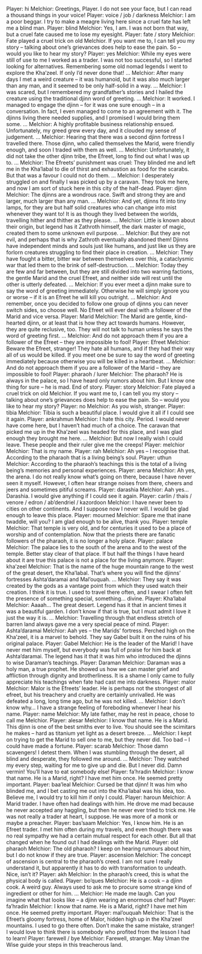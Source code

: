 Player: hi
Melchior: Greetings, Player. I do not see your face, but I can read a thousand things in your voice!
Player: voice / job / darkness
Melchior: I am a poor beggar. I try to make a meagre living here since a cruel fate has left me a blind man.
Player: blind
Melchior: Yes, I am. I was not born that way, but a cruel fate caused me to lose my eyesight.
Player: fate / story
Melchior: Fate played a cruel trick on old Melchior. If you want me to, I can tell you my story – talking about one’s grievances does help to ease the pain. So – would you like to hear my story?
Player: yes
Melchior: While my eyes were still of use to me I worked as a trader. I was not too successful, so I started looking for alternatives. Remembering some old nomad legends I went to explore the Kha’zeel. If only I’d never done that! …
Melchior: After many days I met a weird creature – it was humanoid, but it was also much larger than any man, and it seemed to be only half-solid in a way. …
Melchior: I was scared, but I remembered my grandfather’s stories and I hailed the creature using the traditional djinn word of greeting. …
Melchior: It worked. I managed to engage the djinn – for it was one sure enough – in a conversation. In fact, I even managed to come to an agreement with it. The djinns living there needed supplies, and I promised I would bring them some. …
Melchior: A highly profitable business relationship ensued. Unfortunately, my greed grew every day, and it clouded my sense of judgement. …
Melchior: Hearing that there was a second djinn fortress I travelled there. Those djinn, who called themselves the Marid, were friendly enough, and soon I traded with them as well. …
Melchior: Unfortunately, it did not take the other djinn tribe, the Efreet, long to find out what I was up to. …
Melchior: The Efreets’ punishment was cruel: They blinded me and left me in the Kha’labal to die of thirst and exhaustion as food for the scarabs. But that was a favour I could not do them. …
Melchior: I desperately struggled on and finally I was picked up by a caravan. They took me here, and now I am sort of stuck here in this city of the half-dead.
Player: djinn
Melchior: The djinns are a wondrous race. Swift and strong they are and larger, much larger than any man. …
Melchior: And yet, djinns fit into tiny lamps, for they are but half solid creatures who can change into mist whenever they want to! It is as though they lived between the worlds, travelling hither and thither as they please. …
Melchior: Little is known about their origin, but legend has it Zathroth himself, the dark master of magic, created them to some unknown evil purpose. …
Melchior: But they are not evil, and perhaps that is why Zathroth eventually abandoned them! Djinns have independent minds and souls just like humans, and just like us they are forlorn creatures struggling to find their place in creation. …
Melchior: They have fought a bitter, bitter war between themselves over this, a cataclysmic war that led them to the brink of self-destruction. …
Melchior: Today they are few and far between, but they are still divided into two warring factions, the gentle Marid and the cruel Efreet, and neither side will rest until the other is utterly defeated. …
Melchior: If you ever meet a djinn make sure to say the word of greeting immediately. Otherwise he will simply ignore you or worse – if it is an Efreet he will kill you outright. …
Melchior: And remember, once you decided to follow one group of djinns you can never switch sides, so choose well. No Efreet will ever deal with a follower of the Marid and vice versa.
Player: Marid
Melchior: The Marid are gentle, kind-hearted djinn, or at least that is how they act towards humans. However, they are quite reclusive, too. They will not talk to human unless he says the word of greeting first. …
Melchior: And do not approach them if you are a follower of the Efreet – they are impossible to fool!
Player: Efreet
Melchior: Beware the Efreet, stranger! They hate all humans, and if they had their way all of us would be killed. If you meet one be sure to say the word of greeting immediately because otherwise you will be killed in a heartbeat. …
Melchior: And do not approach them if you are a follower of the Marid – they are impossible to fool!
Player: pharaoh / lurer
Melchior: The pharaoh? He is always in the palace, so I have heard only rumors about him. But I know one thing for sure – he is mad. End of story.
Player: story
Melchior: Fate played a cruel trick on old Melchior. If you want me to, I can tell you my story – talking about one’s grievances does help to ease the pain. So – would you like to hear my story?
Player: no
Melchior: As you wish, stranger.
Player: tibia
Melchior: Tibia is such a beautiful place. I would give it all if I could see it again.
Player: ankrahmun
Melchior: I hate this city. Period. I would never have come here, but I haven’t had much of a choice. The caravan that picked me up in the Kha’zeel was headed for this place, and I was glad enough they brought me here. …
Melchior: But now I really wish I could leave. <whispers> These people and their ruler give me the creeps!
Player: melchior
Melchior: That is my name.
Player: rah
Melchior: Ah yes – I recognise that. According to the pharaoh that is a living being’s soul.
Player: uthun
Melchior: According to the pharaoh’s teachings this is the total of a living being’s memories and personal experiences.
Player: arena
Melchior: Ah yes, the arena. I do not really know what’s going on there, because I have never seen it myself. However, I often hear strange noises from there, cheers and jeers and sometimes pitiful screams.
Player: darashia
Melchior: <Sighs> Aah yes… Darashia. I would give anything if I could see it again.
Player: carlin / thais / venore / edron / ab’dendriel / kazordoon
Melchior: I have never been to cities on other continents. And I suppose now I never will. I would be glad enough to leave this place.
Player: mourned
Melchior: Spare me that inane twaddle, will you? I am glad enough to be alive, thank you.
Player: temple
Melchior: That temple is very old, and for centuries it used to be a place of worship and of contemplation. Now that the priests there are fanatic followers of the pharaoh, it is no longer a holy place.
Player: palace
Melchior: The palace lies to the south of the arena and to the west of the temple. Better stay clear of that place. If but half the things I have heard about it are true this palace is not a place for the living anymore.
Player: kha’zeel
Melchior: That is the name of the huge mountain range to the west of the great desert, the Kha’labal. That’s where you will find the djinns’ fortresses Ashta’daramai and Mal’ouquah. …
Melchior: They say it was created by the gods as a vantage point from which they used watch their creation. I think it is true. I used to travel there often, and I swear I often felt the presence of something special, something… divine.
Player: Kha’labal
Melchior: Aaaah… The great desert. Legend has it that in ancient times it was a beautiful garden. I don’t know if that is true, but I must admit I love it just the way it is. …
Melchior: Travelling through that endless stretch of barren land always gave me a very special peace of mind.
Player: Ashta’daramai
Melchior: Aah yes – the Marids’ fortress. Perched high on the Kha’zeel, it is a marvel to behold. They say Gabel built it on the ruins of his original palace.
Player: Gabel
Melchior: He is the leader of the Marid! I have never met him myself, but everybody was full of praise for him back at Ashta’daramai. The legend has it that it was him who introduced the djinns to wise Daraman’s teachings.
Player: Daraman
Melchior: Daraman was a holy man, a true prophet. He showed us how we can master grief and affliction through dignity and brotherliness. It is a shame I only came to fully appreciate his teachings when fate had cast me into darkness.
Player: malor
Melchior: Malor is the Efreets’ leader. He is perhaps not the strongest of all efreet, but his treachery and cruelty are certainly unrivalled. He was defeated a long, long time ago, but he was not killed. …
Melchior: I don’t know why… I have a strange feeling of foreboding whenever I hear his name.
Player: name
Melchior: My late father, may he rest in peace, chose to call me Melchior.
Player: alesar
Melchior: I know that name. He is a Marid. This djinn is one of the best smiths ever to live. You should see the scimitars he makes – hard as titanium yet light as a desert breeze. …
Melchior: I kept on trying to get the Marid to sell one to me, but they never did. Too bad – I could have made a fortune.
Player: scarab
Melchior: Those damn scavengers! I detest them. When I was stumbling through the desert, all blind and desperate, they followed me around. …
Melchior: They watched my every step, waiting for me to give up and die. But I never did. Damn vermin! You’ll have to eat somebody else!
Player: fa’hradin
Melchior: I know that name. He is a Marid, right? I have met him once. He seemed pretty important.
Player: baa’leal
Melchior: Cursed be that djinn! It was him who blinded me, and I bet casting me out into the Kha’labal was his idea, too. Believe me, I would try to kill him if only I could.
Player: haroun
Melchior: A Marid trader. I have often had dealings with him. He drove me mad because he never accepted any haggling, but then he never ever tried to trick me. He was not really a trader at heart, I suppose. He was more of a monk or maybe a preacher.
Player: bas’saam
Melchior: Yes, I know him. He is an Efreet trader. I met him often during my travels, and even though there was no real sympathy we had a certain mutual respect for each other. But all that changed when he found out I had dealings with the Marid.
Player: old pharaoh
Melchior: The old pharaoh? I keep on hearing rumours about him, but I do not know if they are true.
Player: ascension
Melchior: The concept of ascension is central to the pharaoh’s creed. I am not sure I really understand it, but apparently it has to do with transformation to undeath. Nice, isn’t it?
Player: akh
Melchior: In the pharaoh’s creed, this is what the physical body is called.
Player: bo’ques
Melchior: He is a cook – a djinn cook. A weird guy. Always used to ask me to procure some strange kind of ingredient or other for him. …
Melchior: He made me laugh. Can you imagine what that looks like – a djinn wearing an enormous chef hat?
Player: fa’hradin
Melchior: I know that name. He is a Marid, right? I have met him once. He seemed pretty important.
Player: mal’ouquah
Melchior: That is the Efreet’s gloomy fortress, home of Malor, hidden high up in the Kha’zeel mountains. I used to go there often. Don’t make the same mistake, stranger! I would love to think there is somebody who profited from the lesson I had to learn!
Player: farewell / bye
Melchior: Farewell, stranger. May Uman the Wise guide your steps in this treacherous land.
